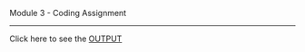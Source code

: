 Module 3 - Coding Assignment
***

Click here to see the [OUTPUT](https://tbadam357.github.io/Coursera/module5-solution/)
